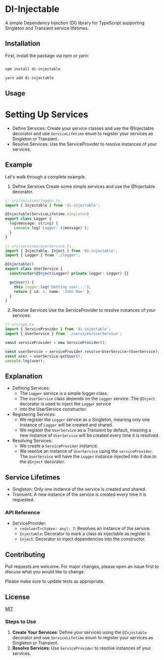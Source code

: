 # DI-Injectable

A simple Dependency Injection (DI) library for TypeScript supporting Singleton and Transient service lifetimes.

## Installation

First, install the package via npm or yarn:

```sh

npm install di-injectable

yarn add di-injectable

```

## Usage

# Setting Up Services

-  Define Services: Create your service classes and use the @Injectable decorator and use `ServiceLifetime` enum to register your services as Singleton or Transient..
- Resolve Services: Use the ServiceProvider to resolve instances of your services.


## Example
Let's walk through a complete example.

1. Define Services
Create some simple services and use the @Injectable decorator.

```typescript
// src/services/logger.ts
import { Injectable } from 'di-injectable'; 

@Injectable(ServiceLifetime.Singleton)
export class Logger {
  log(message: string) {
    console.log(`Logger: ${message}`);
  }
}
``` 
```typescript
// src/services/userService.ts
import { Injectable, Inject } from 'di-injectable';
import { Logger } from './logger';

@Injectable()
export class UserService {
  constructor(@Inject(Logger) private logger: Logger) {}

  getUser() {
    this.logger.log('Getting user...');
    return { id: 1, name: 'John Doe' };
  }
}
```




2. Resolve Services
Use the ServiceProvider to resolve instances of your services.

```typescript
// src/app.ts
import { ServiceProvider } from 'di-injectable';
import { UserService } from './services/userService';

const serviceProvider = new ServiceProvider();

const userService = serviceProvider.resolve<UserService>(UserService);
const user = userService.getUser();
console.log(user);
```

## Explanation

- Defining Services:
  - The `Logger` service is a simple logger class.
  - The `UserService` class depends on the `Logger` service. The `@Inject` decorator is used to inject the `Logger` service 
  - into the UserService constructor.
- Registering Services:
  - We register the `Logger` service as a Singleton, meaning only one instance of `Logger` will be created and shared.
  - We register the `UserService` as a Transient by default, meaning a new instance of `UserService` will be created every time it is resolved.
- Resolving Services:
  - We create a `ServiceProvider` instance.
  - We resolve an instance of `UserService` using the `serviceProvider`.
The `UserService` will have the `Logger` instance injected into it due to the `@Inject` decorator.


## Service Lifetimes
- Singleton: Only one instance of the service is created and shared.
- Transient: A new instance of the service is created every time it is requested.


### API Reference


- ServiceProvider:
  - `resolve<T>(token: any): T`: Resolves an instance of the service.
  - `Injectable`: Decorator to mark a class as injectable as register it.
  - `Inject`: Decorator to inject dependencies into the constructor.


## Contributing

Pull requests are welcome. For major changes, please open an issue first
to discuss what you would like to change.

Please make sure to update tests as appropriate.

## License

[MIT](https://choosealicense.com/licenses/mit/)


### Steps to Use

1. **Create Your Services**: Define your services using the `@Injectable` decorator and use `ServiceLifetime` enum to register your services as Singleton or Transient.
2. **Resolve Services**: Use `ServiceProvider` to resolve instances of your services.
